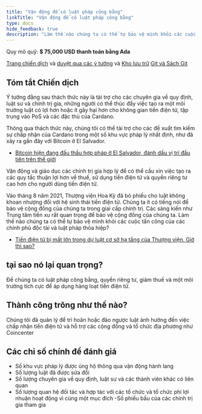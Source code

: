 ```yaml
---
title: "Vận động để có luật pháp công bằng"
linkTitle: "Vận động để có luật pháp công bằng"
type: docs
hide_feedback: true
description: "Làm thế nào chúng ta có thể tự bảo vệ mình khỏi các cuộc tấn công của các chính phủ độc tài và sự thỏa hiệp của luật pháp và các chính sách thuế không công bằng?"
---
```


Quy mô quỹ: **$ 75,000 USD thanh toán bằng Ada**

[Trang chiến dịch](https://cardano.ideascale.com/a/campaign-home/26235) và [duyệt qua các ý tưởng](https://cardano.ideascale.com/a/ideas/top/campaign-filter/byids/campaigns/26235/stage/unspecified) và [Kho lưu trữ](https://github.com/Catalyst-Challenges/F7-Lobbying-for-favourable-legislation) [Git và Sách Git](https://quality-assurance-dao.gitbook.io/catalyst-fund-7-challenges/fund-7/lobbying-for-favourable-legislation)

## Tóm tắt Chiến dịch

Ý tưởng đằng sau thách thức này là tài trợ cho các chuyên gia về quy định, luật sư và chính trị gia, những người có thể thúc đẩy việc tạo ra một môi trường luật có lợi hơn hoặc ít gây hại hơn cho không gian tiền điện tử, tập trung vào PoS và các đặc thù của Cardano.

Thông qua thách thức này, chúng tôi có thể tài trợ cho các đề xuất tìm kiếm sự chấp nhận của Cardano trong một số khu vực pháp lý nhất định, như đã xảy ra gần đây với Bitcoin ở El Salvador.

- [Bitcoin hiện đang đấu thầu hợp pháp ở El Salvador, đánh dấu vị trí đầu tiên trên thế giới](https://www.coindesk.com/policy/2021/09/07/bitcoin-now-legal-tender-in-el-salvador-marking-world-first/)

Vận động và giáo dục các chính trị gia hợp lý để có thể cầu xin việc tạo ra các quy tắc thuận lợi hơn về thuế, sử dụng tiền điện tử và quyền riêng tư cao hơn cho người dùng tiền điện tử.

Vào tháng 8 năm 2021, Thượng viện Hoa Kỳ đã bỏ phiếu cho luật không khoan nhượng đối với hệ sinh thái tiền điện tử. Chúng ta ít có tiếng nói để bảo vệ cộng đồng của chúng ta trong giai cấp chính trị. Các sáng kiến như Trung tâm tiền xu rất quan trọng để bảo vệ cộng đồng của chúng ta. Làm thế nào chúng ta có thể tự bảo vệ mình khỏi các cuộc tấn công của các chính phủ độc tài và luật pháp thỏa hiệp?

- [Tiền điện tử bị mất lớn trong dự luật cơ sở hạ tầng của Thượng viện. Giờ thì sao?](https://www.vice.com/en/article/4avpp3/cryptocurrency-lost-big-in-senate-infrastructure-bill-provision-now-what)

## tại sao nó lại quan trọng?

Để chúng ta có luật pháp công bằng, quyền riêng tư, giảm thuế và một môi trường tích cực để áp dụng hàng loạt tiền điện tử.

## Thành công trông như thế nào?

Chúng tôi đã quản lý để trì hoãn hoặc đảo ngược luật ảnh hưởng đến việc chấp nhận tiền điện tử và hỗ trợ các cộng đồng và tổ chức địa phương như Coincenter

## Các chỉ số chính để đánh giá

- Số khu vực pháp lý được ủng hộ thông qua vận động hành lang
- Số lượng luật đã được sửa đổi
- Số lượng chuyên gia về quy định, luật sư và các thành viên khác có liên quan
- Số lượng quan hệ đối tác và hợp tác với các tổ chức và tổ chức phi lợi nhuận hoạt động vì cùng một mục đích -Số phiếu bầu của các chính trị gia tham gia

